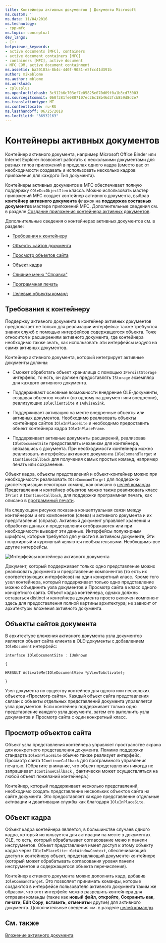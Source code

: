 ```yaml
---
title: Контейнеры активных документов | Документы Microsoft
ms.custom: ''
ms.date: 11/04/2016
ms.technology:
- cpp-mfc
ms.topic: conceptual
dev_langs:
- C++
helpviewer_keywords:
- active documents [MFC], containers
- active document containers [MFC]
- containers [MFC], active document
- MFC COM, active document containment
ms.assetid: ba20183a-8b4c-440f-9031-e5fcc41d391b
author: mikeblome
ms.author: mblome
ms.workload:
- cplusplus
ms.openlocfilehash: 3c912b6c703ef7e05825e070d09f0a1b3cd73003
ms.sourcegitcommit: 060f381fe0807107ec26c18b46d3fcb859d8d2e7
ms.translationtype: MT
ms.contentlocale: ru-RU
ms.lasthandoff: 06/25/2018
ms.locfileid: "36932163"
---
```

# <a name="active-document-containers"></a>Контейнеры активных документов
Контейнер активного документа, например Microsoft Office Binder или Internet Explorer позволяет работать с несколькими документами для разных типов приложений в пределах одного кадра (вместо вас от необходимости создавать и использовать несколько кадров приложения для каждого Тип документа).  
  
 Контейнеры активных документов в MFC обеспечивает полную поддержку `COleDocObjectItem` класса. Можно использовать мастер приложений MFC создает контейнер активного документа, выбрав **контейнер активного документа** флажок на **поддержка составных документов** мастера приложений MFC. Дополнительные сведения см. в разделе [Создание приложения контейнера активных документов](../mfc/creating-an-active-document-container-application.md).  
  
 Дополнительные сведения о контейнерах активных документов см. в разделе:  
  
-   [Требования к контейнеру](#container_requirements)  
  
-   [Объекты сайтов документа](#document_site_objects)  
  
-   [Просмотр объектов сайта](#view_site_objects)  
  
-   [Объект кадра](#frame_object)  
  
-   [Слияние меню "Справка"](../mfc/help-menu-merging.md)  
  
-   [Программная печать](../mfc/programmatic-printing.md)  
  
-   [Целевые объекты команд](../mfc/message-handling-and-command-targets.md)  
  
##  <a name="container_requirements"></a> Требования к контейнеру  
 Поддержку активного документа в контейнер активных документов предполагает не только для реализации интерфейса: также требуются знания служб с помощью интерфейсов содержащегося объекта. Тоже относится к расширениям активного документа, где контейнера необходимо также знать, как использовать эти интерфейсы модуля на самих активных документов.  
  
 Контейнер активного документа, который интегрирует активные документы должны:  
  
-   Сможет обработать объект хранилища с помощью `IPersistStorage` интерфейс, то есть, он должен предоставлять `IStorage` экземпляр для каждого активного документа.  
  
-   Поддерживают основные возможности внедрение OLE-документы, создавая объектов «сайт» (по одному на документ или внедрение), реализующие `IOleClientSite` и `IAdviseSink`.  
  
-   Поддерживает активацию на месте внедренные объекты или активных документов. Необходимо реализовать объекты контейнера сайтов `IOleInPlaceSite` и необходимо предоставить объект контейнера кадра `IOleInPlaceFrame`.  
  
-   Поддерживает активные документы расширений, реализовав `IOleDocumentSite` предоставлять механизм для контейнера, связавшись с документа. При необходимости контейнера можно реализовать интерфейсы активного документа `IOleCommandTarget` и `IContinueCallback` для получения самых простых команд, например печать или сохранение.  
  
 Объект кадра, объекты представлений и объект-контейнер можно при необходимости реализовать `IOleCommandTarget` для поддержки диспетчеризации некоторых команд, как описано в [целей команды](../mfc/message-handling-and-command-targets.md). Представления и контейнер объектов можно также реализовать класс `IPrint` и `IContinueCallback`, для поддержки программная печать, как описано в [программный печати](../mfc/programmatic-printing.md).  
  
 На следующем рисунке показана концептуальная связи между контейнером и его компонентов (слева) и активного документа и их представления (справа). Активный документ управляет хранения и обработки данных и представления отображаются или при необходимости выводит эти данные. Интерфейсы полужирным шрифтом, которые требуется для участия в активном документе; Эти полужирный и курсивный являются необязательными. Необходимы все другие интерфейсы.  
  
 ![Интерфейсы контейнера активного документа](../mfc/media/vc37gj1.gif "vc37gj1")  
  
 Документ, который поддерживает только одно представление можно реализовать документа и представление компонентов (то есть их соответствующих интерфейсов) на один конкретный класс. Кроме того узел контейнера, который поддерживает только одно представление можно объединить узла документов и Просмотр сайта в класс одного конкретного сайта. Объект кадра контейнера, однако должны оставаться distinct и контейнера документа просто включен компонент здесь для предоставления полной картины архитектура; не зависит от архитектуры вложения активного документа.  
  
##  <a name="document_site_objects"></a> Объекты сайтов документа  
 В архитектуре вложения активного документа узла документов является объект сайта клиента в OLE-документы с добавлением `IOleDocument` интерфейс:  
  
 `interface IOleDocumentSite : IUnknown`  
  
 `{`  
  
 `HRESULT ActivateMe(IOleDocumentView *pViewToActivate);`  
  
 `}`  
  
 Узел документа по существу контейнер для одного или нескольких объектов «Просмотр сайта». Каждый объект сайта представления связан с объекты отдельных представлений документа управляется узла документов. Если контейнер поддерживает только одно представление каждого узла документа, затем его выполнить узла документов и Просмотр сайта с один конкретный класс.  
  
##  <a name="view_site_objects"></a> Просмотр объектов сайта  
 Объект узла представления контейнера управляет пространстве экрана для конкретного представления документа. Помимо поддержки стандарта `IOleInPlaceSite` обычно также реализует интерфейс, Просмотр сайта `IContinueCallback` для программного управления печатью. (Обратите внимание, что объект представления никогда не запрашивает `IContinueCallback` , фактически может осуществляться на любой объект пожеланий контейнера.)  
  
 Контейнер, который поддерживает несколько представлений, необходимо создать представление нескольких объектов сайта на сайте документа. Это предоставляет каждое представление отдельные активации и деактивации службы как благодаря `IOleInPlaceSite`.  
  
##  <a name="frame_object"></a> Объект кадра  
 Объект кадра контейнера является, в большинстве случаев одного кадра, который используется для активации на месте в документах OLE, то есть, который обрабатывает согласование меню и панели инструментов. Объект представления имеет доступ к этому объекту кадра через `IOleInPlaceSite::GetWindowContext`, обеспечивающий доступ к контейнеру объект, представляющий документе-контейнере (который может обрабатывать согласования уровня панели инструментов и содержащегося объекта перечисления).  
  
 Контейнер активного документа можно дополнить кадр, добавив `IOleCommandTarget`. Это позволяет принимать команды, которые создаются в интерфейсе пользователя активного документа таким же образом, что этот интерфейс можно разрешить контейнера для отправки команды (такие как **новый файл**, **откройте**,  **Сохранить как**, **печати**; **Edit Copy**, **вставить**, **отменить**и другие) для активного документа. Дополнительные сведения см. в разделе [целей команды](../mfc/message-handling-and-command-targets.md).  
  
## <a name="see-also"></a>См. также  
 [Вложение активного документа](../mfc/active-document-containment.md)

